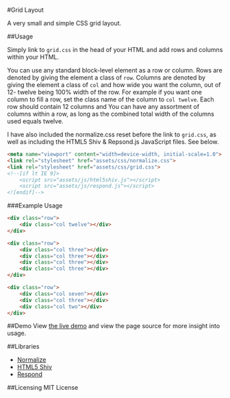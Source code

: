 #Grid Layout

A very small and simple CSS grid layout.

##Usage

Simply link to ```grid.css``` in the head of your HTML and add rows and columns within your HTML.

You can use any standard block-level element as a row or column. Rows are denoted by giving the element a class of ```row```.
Columns are denoted by giving the element a class of ```col``` and how wide you want the column, out of 12- twelve being 100% width of the row. 
For example if you want one column to fill a row, set the class name of the column to ```col twelve```.
Each row should contain 12 columns and You can have any assortment of columns within a row, as long as the combined total width of the columns used equals twelve.

I have also included the normalize.css reset before the link to ```grid.css```, as well as including the HTML5 Shiv & Repsond.js JavaScript files. See below.

```html 
<meta name="viewport" content="width=device-width, initial-scale=1.0">
<link rel="stylesheet" href="assets/css/normalize.css">
<link rel="stylesheet" href="assets/css/grid.css">
<!--[if lt IE 9]>
	<script src="assets/js/html5shiv.js"></script>
	<script src="assets/js/respond.js"></script>
<![endif]-->
```

###Example Usage
```html 
<div class="row">
	<div class="col twelve"></div>
</div>
```
```html 
<div class="row">
	<div class="col three"></div>
	<div class="col three"></div>
	<div class="col three"></div>
	<div class="col three"></div>
</div>
```
```html 
<div class="row">
	<div class="col seven"></div>
	<div class="col three"></div>
	<div class="col two"></div>
</div>
```

##Demo
View [the live demo](https://ashmenhennett.github.io/Grid-Layout/) and view the page source for more insight into usage.

##Libraries
- [Normalize](https://github.com/necolas/normalize.css)
- [HTML5 Shiv](https://github.com/aFarkas/html5shiv)
- [Respond](https://github.com/scottjehl/Respond)

##Licensing
MIT License